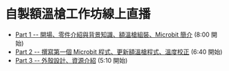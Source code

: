 
# 自製額溫槍工作坊線上直播

* [Part 1 -- 開場、零件介紹與背景知識、額溫槍組裝、Microbit 簡介](https://www.facebook.com/TCCLAB.ORG/videos/253814172460573/) (8:00 開始)
* [Part 2 -- 撰寫第一個 Microbit 程式、更新額溫槍程式、溫度校正](https://www.facebook.com/TCCLAB.ORG/videos/697531344315062/) (6:40 開始)
* [Part 3 -- 外殼設計、資源介紹](https://www.facebook.com/TCCLAB.ORG/videos/238173484049928/) (5:10 開始)